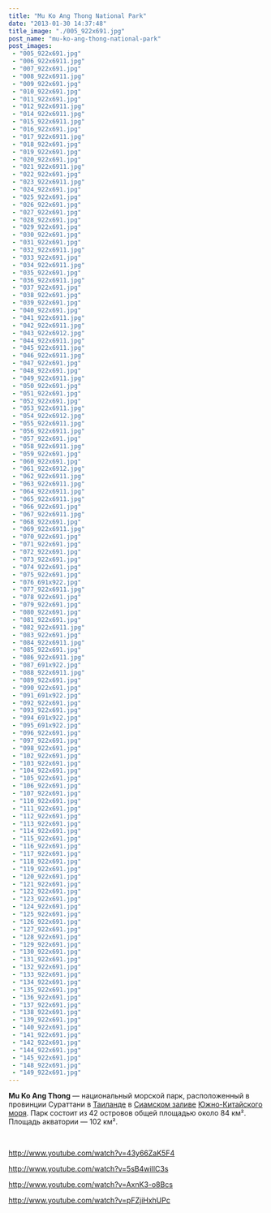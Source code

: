 ```yaml
---
title: "Mu Ko Ang Thong National Park"
date: "2013-01-30 14:37:48"
title_image: "./005_922x691.jpg"
post_name: "mu-ko-ang-thong-national-park"
post_images: 
 - "005_922x691.jpg"
 - "006_922x6911.jpg"
 - "007_922x691.jpg"
 - "008_922x6911.jpg"
 - "009_922x691.jpg"
 - "010_922x691.jpg"
 - "011_922x691.jpg"
 - "012_922x6911.jpg"
 - "014_922x6911.jpg"
 - "015_922x6911.jpg"
 - "016_922x691.jpg"
 - "017_922x6911.jpg"
 - "018_922x691.jpg"
 - "019_922x691.jpg"
 - "020_922x691.jpg"
 - "021_922x6911.jpg"
 - "022_922x691.jpg"
 - "023_922x6911.jpg"
 - "024_922x691.jpg"
 - "025_922x691.jpg"
 - "026_922x691.jpg"
 - "027_922x691.jpg"
 - "028_922x691.jpg"
 - "029_922x691.jpg"
 - "030_922x691.jpg"
 - "031_922x691.jpg"
 - "032_922x6911.jpg"
 - "033_922x691.jpg"
 - "034_922x6911.jpg"
 - "035_922x691.jpg"
 - "036_922x6911.jpg"
 - "037_922x691.jpg"
 - "038_922x691.jpg"
 - "039_922x691.jpg"
 - "040_922x691.jpg"
 - "041_922x6911.jpg"
 - "042_922x6911.jpg"
 - "043_922x6912.jpg"
 - "044_922x6911.jpg"
 - "045_922x6911.jpg"
 - "046_922x6911.jpg"
 - "047_922x691.jpg"
 - "048_922x691.jpg"
 - "049_922x6911.jpg"
 - "050_922x691.jpg"
 - "051_922x691.jpg"
 - "052_922x691.jpg"
 - "053_922x6911.jpg"
 - "054_922x6912.jpg"
 - "055_922x6911.jpg"
 - "056_922x6911.jpg"
 - "057_922x691.jpg"
 - "058_922x6911.jpg"
 - "059_922x691.jpg"
 - "060_922x691.jpg"
 - "061_922x6912.jpg"
 - "062_922x6911.jpg"
 - "063_922x6911.jpg"
 - "064_922x6911.jpg"
 - "065_922x6911.jpg"
 - "066_922x691.jpg"
 - "067_922x6911.jpg"
 - "068_922x691.jpg"
 - "069_922x6911.jpg"
 - "070_922x691.jpg"
 - "071_922x691.jpg"
 - "072_922x691.jpg"
 - "073_922x691.jpg"
 - "074_922x691.jpg"
 - "075_922x691.jpg"
 - "076_691x922.jpg"
 - "077_922x6911.jpg"
 - "078_922x691.jpg"
 - "079_922x691.jpg"
 - "080_922x691.jpg"
 - "081_922x691.jpg"
 - "082_922x6911.jpg"
 - "083_922x691.jpg"
 - "084_922x6911.jpg"
 - "085_922x691.jpg"
 - "086_922x6911.jpg"
 - "087_691x922.jpg"
 - "088_922x6911.jpg"
 - "089_922x691.jpg"
 - "090_922x691.jpg"
 - "091_691x922.jpg"
 - "092_922x691.jpg"
 - "093_922x691.jpg"
 - "094_691x922.jpg"
 - "095_691x922.jpg"
 - "096_922x691.jpg"
 - "097_922x691.jpg"
 - "098_922x691.jpg"
 - "102_922x691.jpg"
 - "103_922x691.jpg"
 - "104_922x691.jpg"
 - "105_922x691.jpg"
 - "106_922x691.jpg"
 - "107_922x691.jpg"
 - "110_922x691.jpg"
 - "111_922x691.jpg"
 - "112_922x691.jpg"
 - "113_922x691.jpg"
 - "114_922x691.jpg"
 - "115_922x691.jpg"
 - "116_922x691.jpg"
 - "117_922x691.jpg"
 - "118_922x691.jpg"
 - "119_922x691.jpg"
 - "120_922x691.jpg"
 - "121_922x691.jpg"
 - "122_922x691.jpg"
 - "123_922x691.jpg"
 - "124_922x691.jpg"
 - "125_922x691.jpg"
 - "126_922x691.jpg"
 - "127_922x691.jpg"
 - "128_922x691.jpg"
 - "129_922x691.jpg"
 - "130_922x691.jpg"
 - "131_922x691.jpg"
 - "132_922x691.jpg"
 - "133_922x691.jpg"
 - "134_922x691.jpg"
 - "135_922x691.jpg"
 - "136_922x691.jpg"
 - "137_922x691.jpg"
 - "138_922x691.jpg"
 - "139_922x691.jpg"
 - "140_922x691.jpg"
 - "141_922x691.jpg"
 - "142_922x691.jpg"
 - "144_922x691.jpg"
 - "145_922x691.jpg"
 - "148_922x691.jpg"
 - "149_922x691.jpg"
---
```


<b>Mu Ko Ang Thong</b> — национальный морской парк, расположенный в провинции Сураттани в <a title="Таиланд" href="http://ru.wikipedia.org/wiki/%D0%A2%D0%B0%D0%B8%D0%BB%D0%B0%D0%BD%D0%B4">Таиланде</a> в <a title="Сиамский залив" href="http://ru.wikipedia.org/wiki/%D0%A1%D0%B8%D0%B0%D0%BC%D1%81%D0%BA%D0%B8%D0%B9_%D0%B7%D0%B0%D0%BB%D0%B8%D0%B2">Сиамском заливе</a> <a title="Южно-Китайское море" href="http://ru.wikipedia.org/wiki/%D0%AE%D0%B6%D0%BD%D0%BE-%D0%9A%D0%B8%D1%82%D0%B0%D0%B9%D1%81%D0%BA%D0%BE%D0%B5_%D0%BC%D0%BE%D1%80%D0%B5">Южно-Китайского моря</a>. Парк состоит из 42 островов общей площадью около 84 км². Площадь акватории — 102 км².

&nbsp;

http://www.youtube.com/watch?v=43y66ZaK5F4

http://www.youtube.com/watch?v=5sB4wiIlC3s

http://www.youtube.com/watch?v=AxnK3-o8Bcs

http://www.youtube.com/watch?v=pFZjiHxhUPc

&nbsp;



&nbsp;
